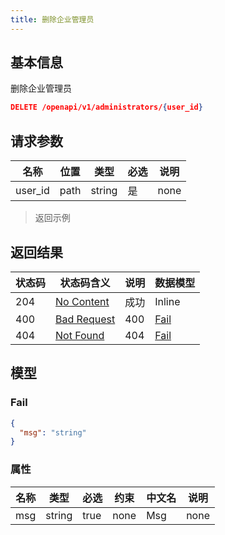 ```yaml
---
title: 删除企业管理员
---
```


## 基本信息

删除企业管理员

```json title="请求路径"
DELETE /openapi/v1/administrators/{user_id}
```


## 请求参数

|名称|位置|类型|必选|说明|
|---|---|---|---|---|
|user_id|path|string| 是 |none|

> 返回示例

## 返回结果

|状态码|状态码含义|说明|数据模型|
|---|---|---|---|
|204|[No Content](https://tools.ietf.org/html/rfc7231#section-6.3.5)|成功|Inline|
|400|[Bad Request](https://tools.ietf.org/html/rfc7231#section-6.5.1)|400|[Fail](#fail)|
|404|[Not Found](https://tools.ietf.org/html/rfc7231#section-6.5.4)|404|[Fail](#fail)|

## 模型

### Fail

```json
{
  "msg": "string"
}

```

### 属性

|名称|类型|必选|约束|中文名|说明|
|---|---|---|---|---|---|
|msg|string|true|none|Msg|none|